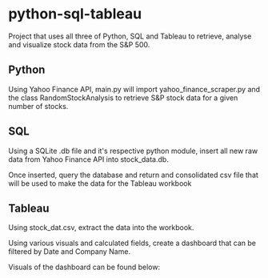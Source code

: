 # python-sql-tableau

Project that uses all three of Python, SQL and Tableau to retrieve, analyse and visualize stock data from the S&P 500.

## Python

Using Yahoo Finance API, main.py will import yahoo_finance_scraper.py and the class RandomStockAnalysis to retrieve S&P stock data for a given number of stocks.

## SQL

Using a SQLite .db file and it's respective python module, insert all new raw data from Yahoo Finance API into stock_data.db.

Once inserted, query the database and return and consolidated csv file that will be used to make the data for the Tableau workbook

## Tableau

Using stock_dat.csv, extract the data into the workbook.

Using various visuals and calculated fields, create a dashboard that can be filtered by Date and Company Name.

Visuals of the dashboard can be found below:

